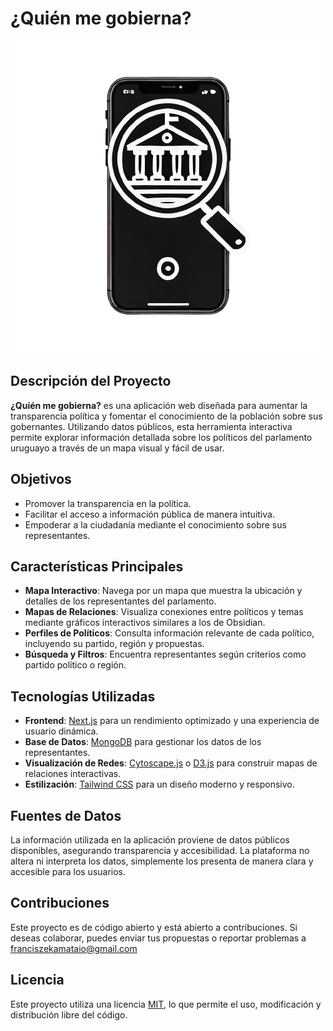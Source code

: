 # ¿Quién me gobierna?

<p align="center">
  <img src="https://github.com/FranciszekaMateu/Quien-te-Gobierna/blob/main/public/logo.png" alt="Logo de la aplicación">
</p>

## Descripción del Proyecto
**¿Quién me gobierna?** es una aplicación web diseñada para aumentar la transparencia política y fomentar el conocimiento de la población sobre sus gobernantes. Utilizando datos públicos, esta herramienta interactiva permite explorar información detallada sobre los políticos del parlamento uruguayo a través de un mapa visual y fácil de usar.

## Objetivos
- Promover la transparencia en la política.
- Facilitar el acceso a información pública de manera intuitiva.
- Empoderar a la ciudadanía mediante el conocimiento sobre sus representantes.

## Características Principales
- **Mapa Interactivo**: Navega por un mapa que muestra la ubicación y detalles de los representantes del parlamento.
- **Mapas de Relaciones**: Visualiza conexiones entre políticos y temas mediante gráficos interactivos similares a los de Obsidian.
- **Perfiles de Políticos**: Consulta información relevante de cada político, incluyendo su partido, región y propuestas.
- **Búsqueda y Filtros**: Encuentra representantes según criterios como partido político o región.

## Tecnologías Utilizadas
- **Frontend**: [Next.js](https://nextjs.org/) para un rendimiento optimizado y una experiencia de usuario dinámica.
- **Base de Datos**: [MongoDB](https://www.mongodb.com/) para gestionar los datos de los representantes.
- **Visualización de Redes**: [Cytoscape.js](https://js.cytoscape.org/) o [D3.js](https://d3js.org/) para construir mapas de relaciones interactivas.
- **Estilización**: [Tailwind CSS](https://tailwindcss.com/) para un diseño moderno y responsivo.

## Fuentes de Datos
La información utilizada en la aplicación proviene de datos públicos disponibles, asegurando transparencia y accesibilidad. La plataforma no altera ni interpreta los datos, simplemente los presenta de manera clara y accesible para los usuarios.

## Contribuciones
Este proyecto es de código abierto y está abierto a contribuciones. Si deseas colaborar, puedes enviar tus propuestas o reportar problemas a franciszekamataio@gmail.com

## Licencia
Este proyecto utiliza una licencia [MIT](https://opensource.org/licenses/MIT), lo que permite el uso, modificación y distribución libre del código.





